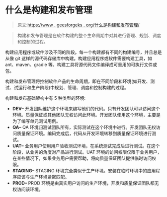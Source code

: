 # 什么是构建和发布管理

> 原文:[https://www . geesforgeks . org/什么是构建和发布管理/](https://www.geeksforgeeks.org/what-is-build-and-release-management/)

> 构建和发布管理是在软件构建的整个生命周期中对其进行管理、规划、调度和控制的过程。

构建应用程序或软件涉及不同的阶段。每一个构建都有不同的构建编号，并且总是从像 git 这样的源代码存储库中构建。构建应用程序或软件需要构建工具，如 ant、maven、gradle 等。构建工具将源代码文件编译成可重用的可执行文件或包。

构建和发布管理将控制软件产品的生命周期，即在不同阶段和环境(如开发、测试、试运行和生产阶段)中规划、管理、调度和控制构建的过程。

构建和发布基础架构中有 5 种类型的环境:

*   **DEV–**
    开发团队维护这个环境来编写他们的代码。只有开发团队可以访问这个环境。质量保证或其他团队无权访问此环境。开发团队使用这个环境，主要是为了编写单元测试用例。
*   **QA–**
    QA 环境归测试团队所有，实际测试在这个环境中进行。开发团队无权访问质量保证环境。编码完成后，代码从开发环境转移到质量保证环境进行测试。
*   **UAT–**
    业务用户使用用户验收测试环境，在系统测试完成后进行测试。在这个阶段，从业务的角度对产品进行测试。UAT 环境的访问权限仅限于业务用户，在某些情况下，如果业务用户需要帮助，将向质量保证团队提供临时访问权限。
*   **STAGING–**
    STAGING 环境完全类似于生产环境。安装在临时环境中的应用程序应该与生产环境紧密匹配。
*   **PROD–**
    PROD 环境是由真实用户访问的生产环境，开发和质量保证团队都无权访问该环境。